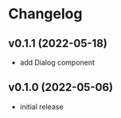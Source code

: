 # Changelog

## v0.1.1 (2022-05-18)

- add Dialog component

## v0.1.0 (2022-05-06)

- initial release